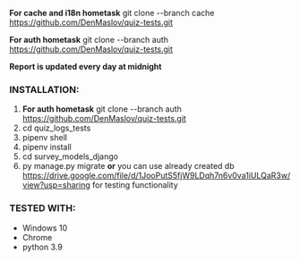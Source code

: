 **For cache and i18n hometask**  git clone --branch cache  https://github.com/DenMaslov/quiz-tests.git 

**For auth hometask**  git clone --branch auth  https://github.com/DenMaslov/quiz-tests.git 

**Report is updated every day at midnight**

### INSTALLATION:
1. **For auth hometask**  git clone --branch auth  https://github.com/DenMaslov/quiz-tests.git
2. cd quiz_logs_tests
3. pipenv shell
4. pipenv install
5. cd survey_models_django
6. py manage.py migrate **or** you can use already created db https://drive.google.com/file/d/1JooPutS5fjW9LDqh7n6v0va1iULQaR3w/view?usp=sharing for testing functionality


### TESTED WITH:
* Windows 10
* Chrome
* python 3.9
